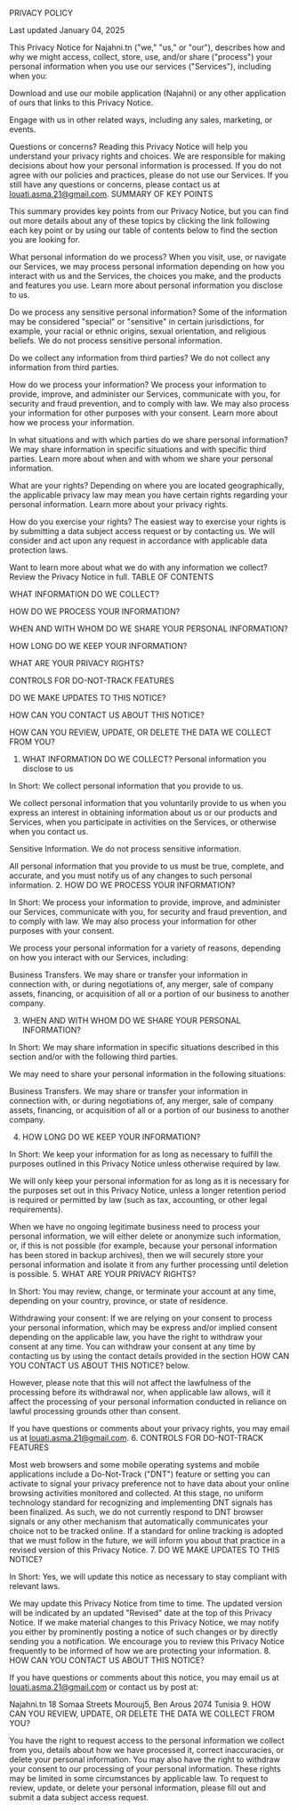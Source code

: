 PRIVACY POLICY

Last updated January 04, 2025

This Privacy Notice for Najahni.tn ("we," "us," or "our"), describes how and why we might access, collect, store, use, and/or share ("process") your personal information when you use our services ("Services"), including when you:

Download and use our mobile application (Najahni) or any other application of ours that links to this Privacy Notice.

Engage with us in other related ways, including any sales, marketing, or events.

Questions or concerns? Reading this Privacy Notice will help you understand your privacy rights and choices. We are responsible for making decisions about how your personal information is processed. If you do not agree with our policies and practices, please do not use our Services. If you still have any questions or concerns, please contact us at louati.asma.21@gmail.com.
SUMMARY OF KEY POINTS

This summary provides key points from our Privacy Notice, but you can find out more details about any of these topics by clicking the link following each key point or by using our table of contents below to find the section you are looking for.

What personal information do we process?
When you visit, use, or navigate our Services, we may process personal information depending on how you interact with us and the Services, the choices you make, and the products and features you use. Learn more about personal information you disclose to us.

Do we process any sensitive personal information?
Some of the information may be considered "special" or "sensitive" in certain jurisdictions, for example, your racial or ethnic origins, sexual orientation, and religious beliefs. We do not process sensitive personal information.

Do we collect any information from third parties?
We do not collect any information from third parties.

How do we process your information?
We process your information to provide, improve, and administer our Services, communicate with you, for security and fraud prevention, and to comply with law. We may also process your information for other purposes with your consent. Learn more about how we process your information.

In what situations and with which parties do we share personal information?
We may share information in specific situations and with specific third parties. Learn more about when and with whom we share your personal information.

What are your rights?
Depending on where you are located geographically, the applicable privacy law may mean you have certain rights regarding your personal information. Learn more about your privacy rights.

How do you exercise your rights?
The easiest way to exercise your rights is by submitting a data subject access request or by contacting us. We will consider and act upon any request in accordance with applicable data protection laws.

Want to learn more about what we do with any information we collect? Review the Privacy Notice in full.
TABLE OF CONTENTS

WHAT INFORMATION DO WE COLLECT?

HOW DO WE PROCESS YOUR INFORMATION?

WHEN AND WITH WHOM DO WE SHARE YOUR PERSONAL INFORMATION?

HOW LONG DO WE KEEP YOUR INFORMATION?

WHAT ARE YOUR PRIVACY RIGHTS?

CONTROLS FOR DO-NOT-TRACK FEATURES

DO WE MAKE UPDATES TO THIS NOTICE?

HOW CAN YOU CONTACT US ABOUT THIS NOTICE?

HOW CAN YOU REVIEW, UPDATE, OR DELETE THE DATA WE COLLECT FROM YOU?

1. WHAT INFORMATION DO WE COLLECT?
Personal information you disclose to us

In Short: We collect personal information that you provide to us.

We collect personal information that you voluntarily provide to us when you express an interest in obtaining information about us or our products and Services, when you participate in activities on the Services, or otherwise when you contact us.

Sensitive Information. We do not process sensitive information.

All personal information that you provide to us must be true, complete, and accurate, and you must notify us of any changes to such personal information.
2. HOW DO WE PROCESS YOUR INFORMATION?

In Short: We process your information to provide, improve, and administer our Services, communicate with you, for security and fraud prevention, and to comply with law. We may also process your information for other purposes with your consent.

We process your personal information for a variety of reasons, depending on how you interact with our Services, including:

Business Transfers. We may share or transfer your information in connection with, or during negotiations of, any merger, sale of company assets, financing, or acquisition of all or a portion of our business to another company.

3. WHEN AND WITH WHOM DO WE SHARE YOUR PERSONAL INFORMATION?

In Short: We may share information in specific situations described in this section and/or with the following third parties.

We may need to share your personal information in the following situations:

Business Transfers. We may share or transfer your information in connection with, or during negotiations of, any merger, sale of company assets, financing, or acquisition of all or a portion of our business to another company.

4. HOW LONG DO WE KEEP YOUR INFORMATION?

In Short: We keep your information for as long as necessary to fulfill the purposes outlined in this Privacy Notice unless otherwise required by law.

We will only keep your personal information for as long as it is necessary for the purposes set out in this Privacy Notice, unless a longer retention period is required or permitted by law (such as tax, accounting, or other legal requirements).

When we have no ongoing legitimate business need to process your personal information, we will either delete or anonymize such information, or, if this is not possible (for example, because your personal information has been stored in backup archives), then we will securely store your personal information and isolate it from any further processing until deletion is possible.
5. WHAT ARE YOUR PRIVACY RIGHTS?

In Short: You may review, change, or terminate your account at any time, depending on your country, province, or state of residence.

Withdrawing your consent: If we are relying on your consent to process your personal information, which may be express and/or implied consent depending on the applicable law, you have the right to withdraw your consent at any time. You can withdraw your consent at any time by contacting us by using the contact details provided in the section HOW CAN YOU CONTACT US ABOUT THIS NOTICE? below.

However, please note that this will not affect the lawfulness of the processing before its withdrawal nor, when applicable law allows, will it affect the processing of your personal information conducted in reliance on lawful processing grounds other than consent.

If you have questions or comments about your privacy rights, you may email us at louati.asma.21@gmail.com.
6. CONTROLS FOR DO-NOT-TRACK FEATURES

Most web browsers and some mobile operating systems and mobile applications include a Do-Not-Track ("DNT") feature or setting you can activate to signal your privacy preference not to have data about your online browsing activities monitored and collected. At this stage, no uniform technology standard for recognizing and implementing DNT signals has been finalized. As such, we do not currently respond to DNT browser signals or any other mechanism that automatically communicates your choice not to be tracked online. If a standard for online tracking is adopted that we must follow in the future, we will inform you about that practice in a revised version of this Privacy Notice.
7. DO WE MAKE UPDATES TO THIS NOTICE?

In Short: Yes, we will update this notice as necessary to stay compliant with relevant laws.

We may update this Privacy Notice from time to time. The updated version will be indicated by an updated "Revised" date at the top of this Privacy Notice. If we make material changes to this Privacy Notice, we may notify you either by prominently posting a notice of such changes or by directly sending you a notification. We encourage you to review this Privacy Notice frequently to be informed of how we are protecting your information.
8. HOW CAN YOU CONTACT US ABOUT THIS NOTICE?

If you have questions or comments about this notice, you may email us at louati.asma.21@gmail.com or contact us by post at:

Najahni.tn
18 Somaa Streets
Mourouj5, Ben Arous 2074
Tunisia
9. HOW CAN YOU REVIEW, UPDATE, OR DELETE THE DATA WE COLLECT FROM YOU?

You have the right to request access to the personal information we collect from you, details about how we have processed it, correct inaccuracies, or delete your personal information. You may also have the right to withdraw your consent to our processing of your personal information. These rights may be limited in some circumstances by applicable law. To request to review, update, or delete your personal information, please fill out and submit a data subject access request.
